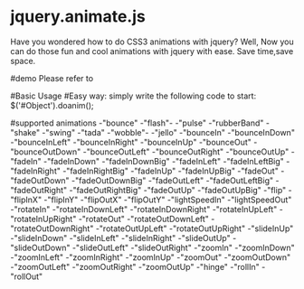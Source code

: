 
# jquery.animate.js
Have you wondered how to do CSS3 animations with jquery? Well, Now you can do those fun and cool animations with jquery with ease. 
Save time,save space.

#demo
Please refer to

#Basic Usage
#Easy way: simply write the following code to start:
  $('#Object').doanim();

#supported animations
-"bounce"
-"flash"-
-"pulse"
-"rubberBand"
-"shake"
-"swing"
-"tada"
-"wobble"-
-"jello"
-"bounceIn"
-"bounceInDown"
-"bounceInLeft"
-"bounceInRight"
-"bounceInUp"
-"bounceOut"
-"bounceOutDown"
-"bounceOutLeft"
-"bounceOutRight"
-"bounceOutUp"
-"fadeIn"
-"fadeInDown"
-"fadeInDownBig"
-"fadeInLeft"
-"fadeInLeftBig"
-"fadeInRight"
-"fadeInRightBig"
-"fadeInUp"
-"fadeInUpBig"
-"fadeOut"
-"fadeOutDown"
-"fadeOutDownBig"
-"fadeOutLeft"
-"fadeOutLeftBig"
-"fadeOutRight"
-"fadeOutRightBig"
-"fadeOutUp"
-"fadeOutUpBig"
-"flip"
-"flipInX"
-"flipInY"
-"flipOutX"
-"flipOutY"
-"lightSpeedIn"
-"lightSpeedOut"
-"rotateIn"
-"rotateInDownLeft"
-"rotateInDownRight"
-"rotateInUpLeft"
-"rotateInUpRight"
-"rotateOut"
-"rotateOutDownLeft"
-"rotateOutDownRight"
-"rotateOutUpLeft"
-"rotateOutUpRight"
-"slideInUp"
-"slideInDown"
-"slideInLeft"
-"slideInRight"
-"slideOutUp"
-"slideOutDown"
-"slideOutLeft"
-"slideOutRight"
-"zoomIn"
-"zoomInDown"
-"zoomInLeft"
-"zoomInRight"
-"zoomInUp"
-"zoomOut"
-"zoomOutDown"
-"zoomOutLeft"
-"zoomOutRight"
-"zoomOutUp"
-"hinge"
-"rollIn"
-"rollOut"



